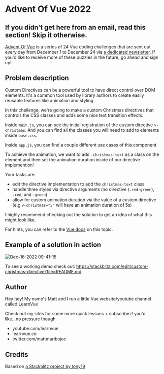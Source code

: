 # Advent Of Vue 2022

## If you didn't get here from an email, read this section! Skip it otherwise.

[Advent Of Vue](https://adventofvue.com) is a series of 24 Vue coding challenges that are sent out every day from December 1 to December 24 via [a dedicated newsletter](https://www.getrevue.co/profile/AdventOfVue). If you'd like to receive more of these puzzles in the future, go ahead and sign up!

## Problem description

Custom Directives can be a powerful tool to have direct control over DOM elements. It's a common tool used by library authors to create easily reusable features like animation and styling.

In this challenge, we're going to make a custom Christmas directives that controls the CSS classes and adds some nice text transition effects.

Inside `main.js`, you can see the initial registration of the custom directive `v-christmas`. And you can find all the classes you will need to add to elements inside `base.css`.

Inside `app.js`, you can find a couple different use cases of this component.

To achieve the animation, we want to add `.christmas-text` as a class on the element and then set the animation duration inside of our directive implemention!

Your tasks are:

- edit the directive implementation to add the `christmas-text` class
- handle three styles via directive arguments (no directive (`.red-green`), `.red`, and `.green`)
- allow for custom animation duration via the value of a custom directive (e.g `v-christmas="5"` will have an animation duration of 5s)

I highly recommend checking out the solution to get an idea of what this might look like.

For hints, you can refer to the [Vue docs](https://vuejs.org/guide/reusability/custom-directives.html#directive-hooks) on this topic.

## Example of a solution in action

![Dec-16-2022 09-41-15](https://user-images.githubusercontent.com/18535681/208122713-eda72c40-4b31-443d-9faa-6cd10bbdf4e1.gif)


To see a working demo check out: https://stackblitz.com/edit/custom-christmas-directive?file=README.md

## Author

Hey hey! My name's Matt and I run a little Vue website/youtube channel called LearnVue

Check out my sites for some more quick lessons + subscribe if you'd like...no pressure though

- youtube.com/learnvue
- learnvue.co
- twitter.com/mattmaribojoc

## Credits

Based on [a Stackblitz project by tony19](https://stackblitz.com/edit/vue3-vite-starter)